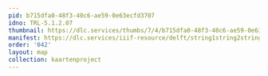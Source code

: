 ```yaml
---
pid: b715dfa0-48f3-40c6-ae59-0e63ecfd3707
idno: TRL-5.1.2.07
thumbnail: https://dlc.services/thumbs/7/4/b715dfa0-48f3-40c6-ae59-0e63ecfd3707/full/400,339/0/default.jpg
manifest: https://dlc.services/iiif-resource/delft/string1string2string3/kaartenproject-2007/TRL-5.1.2.07
order: '042'
layout: map
collection: kaartenproject
---
```

